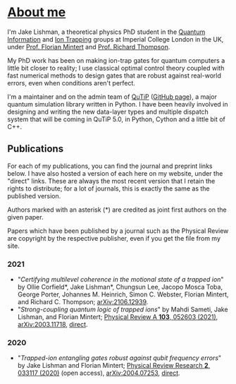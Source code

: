 # [About me](${about})

I'm Jake Lishman, a theoretical physics PhD student in the [Quantum Information][qi] and [Ion Trapping][ions] groups at Imperial College London in the UK, under [Prof.  Florian Mintert][flo] and [Prof. Richard Thompson][richard].

My PhD work has been on making ion-trap gates for quantum computers a little bit
closer to reality; I use classical optimal control theory coupled with fast
numerical methods to design gates that are robust against real-world errors,
even when conditions aren't perfect.

I'm a maintainer and on the admin team of [QuTiP][qutip] ([GitHub
page][qutip-gh]), a major quantum simulation library written in Python.  I have
been heavily involved in designing and writing the new data-layer types and
multiple dispatch system that will be coming in QuTiP 5.0, in Python, Cython and
a little bit of C++.

[qi]: https://www.imperial.ac.uk/quantum-engineering-science-technology/research/quantum-information/
[ions]: http://www.imperial.ac.uk/ion-trapping
[flo]: https://www.imperial.ac.uk/people/f.mintert
[richard]: https://www.imperial.ac.uk/people/r.thompson
[qutip]: https://qutip.org/
[qutip-gh]: https://github.com/qutip/qutip


## Publications

For each of my publications, you can find the journal and preprint links below.
I have also hosted a version of each here on my website, under the "direct" links.
These are always the most recent version that I retain the rights to distribute; for a lot of journals, this is exactly the same as the published version.

Authors marked with an asterisk (&#42;) are credited as joint first authors on the given paper.

Papers which have been published by a journal such as the Physical Review are copyright by the respective publisher, even if you get the file from my site.


### 2021

  - "_Certifying multilevel coherence in the motional state of a trapped ion_" by Ollie Corfield&#42;, Jake Lishman&#42;, Chungsun Lee, Jacopo Mosca Toba, George Porter, Johannes M. Heinrich, Simon C. Webster, Florian Mintert, and Richard C. Thompson; [arXiv:2106.12939][Corfield2021pre].
  - "_Strong-coupling quantum logic of trapped ions_" by Mahdi Sameti, Jake Lishman, and Florian Mintert; [Physical Review A **103**, 052603 (2021)][Sameti2021], [arXiv:2003.11718][Sameti2021pre], [direct][Sameti2021direct].

[Corfield2021pre]: https//arxiv.org/abs/2106.12939
[Corfield2021direct]: ${about}/direct_corfield2021.pdf

[Sameti2021]: https://doi.org/10.1103/PhysRevA.103.052603
[Sameti2021pre]: https://arxiv.org/abs/2003.11718
[Sameti2021direct]: ${about}/direct_sameti2021.pdf


### 2020

  - "_Trapped-ion entangling gates robust against qubit frequency errors_" by Jake Lishman and Florian Mintert; [Physical Review Research **2**, 033117 (2020)][Lishman2020] (open access), [arXiv:2004.07253][Lishman2020pre], [direct][Lishman2020direct].

[Lishman2020]: https://doi.org/10.1103/PhysRevResearch.2.033117
[Lishman2020pre]: https://arxiv.org/abs/2004.07253
[Lishman2020direct]: ${about}/direct_lishman2020.pdf
